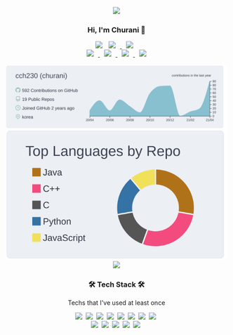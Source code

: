 <p align="center">
<img src="https://capsule-render.vercel.app/api?type=soft&color=auto&height=150&section=header&text=CheolHwan_Choi&fontSize=70&animation=twinkling"/>
</br></p>
<h3 align="center">Hi, I'm Churani 👋</h3>
<p align="center">
      <a href="https://hits.seeyoufarm.com/api/count/incr/badge.svg?url=https%3A%2F%2Fgithub.com%2Fcch230&count_bg=%2379C83D&title_bg=%23555555&icon=&icon_color=%23E7E7E7&title=hits&edge_flat=false?style=plastic&"/></a>
        <img src="https://img.shields.io/github/followers/cch230?label=Follow"/></a>
    <a href="https://instagram.com/churani__">
        <img 
            src="http://img.shields.io/badge/-Instagram-black?style=plastic&logo=Instagram&link=https://instagram.com/churani__/?style=plastic"
            style="height : auto; margin-left : 10px; margin-right : 10px;"/>
    </a>
    <a href="mailto:cch01024857239@gmail.com">
        <img 
            src="https://img.shields.io/badge/Gmail-d14836?style=style=plastic&logo=Gmail&logoColor=white&link=mailto:cch01024857239@gmail.com"
            style="height : auto; margin-left : 10px; margin-right : 10px;"/>
    </a>
    </br>
    <a href="https://www.notion.so/puffinable/b92735dec5584b2d91ed8ac6c4737648">
        <img 
            src="http://img.shields.io/badge/Notion-333664?style=plastic&logo=notion&link=https://www.notion.so/puffinable/b92735dec5584b2d91ed8ac6c4737648/?style=plastic"
            style="height : auto; margin-left : 10px; margin-right : 10px;"/>
    </a>
    <a href="https://cch230.github.io/Churani_portfolio/">
        <img 
            src="http://img.shields.io/badge/Github.io-black?style=plastic&logo=Github&link=https://cch230.github.io/Churani_portfolio/?style=plastic"
            style="height : auto; margin-left : 10px; margin-right : 10px;"/>
    </a>
    <a href="https://www.linkedin.com/in/cheolhwan-choi-6818aa1b7/">
        <img 
            src="https://img.shields.io/badge/-LinkedIn-blue?style=plastice&logo=Linkedin&logoColor=white&link=https://www.linkedin.com/in/cheolhwan-choi-6818aa1b7/"
            style="height : auto; margin-left : 10px; margin-right : 10px;"/>
    </a>
    <a href="https://www.youtube.com/channel/UCxK_-R9oGO7jr03SZ3De2GA">
        <img 
            src="https://img.shields.io/badge/Youtube-ff0000?style=plastic&logo=youtube&link=https://www.youtube.com/UCxK_-R9oGO7jr03SZ3De2GA"
            style="height : auto; margin-left : 10px; margin-right : 10px;"/>
    </a>
    </br>
    </br>
   <img src="https://raw.githubusercontent.com/cch230/cch230/main/profile-summary-card-output/nord_bright/0-profile-details.svg"/>
   <img src="https://raw.githubusercontent.com/cch230/cch230/main/profile-summary-card-output/nord_bright/1-repos-per-language.svg"/>
      <a href="https://github.com/anuraghazra/github-readme-stats">
        <img 
            src="https://github-readme-stats.vercel.app/api?username=cch230"/>
    </a>
</p>

<h3 align="center">🛠 Tech Stack 🛠</h3>

<p align="center"> Techs that I've used at least once </p>

<p align="center">
  <img src="https://img.shields.io/badge/Python-3776AB?style=plastic&logo=Python&logoColor=white"/></a>&nbsp 
  <img src="https://img.shields.io/badge/Java-007396?style=plastic&logo=Java&logoColor=white"/></a>&nbsp 
   <img src="https://img.shields.io/badge/Kotlin-4FC08D?style=plastic&logo=Kotlin&logoColor=white"/></a>&nbsp 
  <img src="https://img.shields.io/badge/C++-00599C?style=plastic&logo=C%2B%2B&logoColor=white"/></a>&nbsp 
  <img src="https://img.shields.io/badge/C-A8B9CC?style=plastic&logo=C&logoColor=white"/></a>&nbsp 
  <img src="https://img.shields.io/badge/Javascript-F7DF1E?style=plastic&logo=javascript&logoColor=white"/></a>&nbsp 
  <img src="https://img.shields.io/badge/css-1472B6?style=plastic&logo=css3&logoColor=white"/></a>&nbsp 
  <img src="https://img.shields.io/badge/Android-3DDC84?style=plastic&logo=Android&logoColor=white"/></a>&nbsp 
  <br>
  <img src="https://img.shields.io/badge/SpringBoot-6DB33F?style=plastic&logo=Spring&logoColor=white"/></a>&nbsp 
  <img src="https://img.shields.io/badge/Mysql-E6B91E?style=plastic&logo=MySql&logoColor=white"/></a>&nbsp 
  <img src="https://img.shields.io/badge/aws-232F3E?style=plastic&logo=amazon-aws&logoColor=white"/></a>&nbsp 
  <img src="https://img.shields.io/badge/nCloud-007396?style=plastic&logo=Naver&logoColor=white"/></a>&nbsp 
  <img src="https://img.shields.io/badge/-OpenCV-FA7344?style=plastic&logo=OpenCV&logoColor=white"/></a>&nbsp 
</p>
